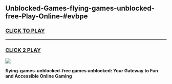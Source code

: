 
## Unblocked-Games-flying-games-unblocked-free-Play-Online-#evbpe
<h3>
<a href="https://premium.freeplayer.one?title=flying-games-unblocked-free&ref=27F">CLICK TO PLAY</a></h3>
<hr>

<h3>
<a href="https://premium.freeplayer.one?title=flying-games-unblocked-free&ref=27F">CLICK 2 PLAY</a>
  
</h3>

<a href="https://premium.freeplayer.one?title=flying-games-unblocked-free&ref=27F"><img src="https://clearcache.store/games.png"></a>


**flying-games-unblocked-free games unblocked: Your Gateway to Fun and Accessible Online Gaming**
